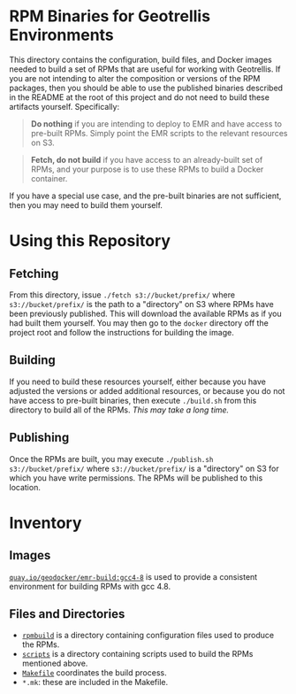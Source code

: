 # RPM Binaries for Geotrellis Environments #

This directory contains the configuration, build files, and Docker images
needed to build a set of RPMs that are useful for working with Geotrellis.  If
you are not intending to alter the composition or versions of the RPM
packages, then you should be able to use the published binaries described in
the README at the root of this project and do not need to build these
artifacts yourself. Specifically:

  > **Do nothing** if you are intending to deploy to EMR and have access to
  > pre-built RPMs.  Simply point the EMR scripts to the relevant resources on
  > S3.

  > **Fetch, do not build** if you have access to an already-built set of
  > RPMs, and your purpose is to use these RPMs to build a Docker container.

If you have a special use case, and the pre-built binaries are not sufficient,
then you may need to build them yourself.

# Using this Repository #

## Fetching ##

From this directory, issue `./fetch s3://bucket/prefix/` where
`s3://bucket/prefix/` is the path to a "directory" on S3 where RPMs have been
previously published.  This will download the available RPMs as if you had
built them yourself.  You may then go to the `docker` directory off the
project root and follow the instructions for building the image.

## Building ##

If you need to build these resources yourself, either because you have
adjusted the versions or added additional resources, or because you do not
have access to pre-built binaries, then execute `./build.sh` from this
directory to build all of the RPMs.  *This may take a long time.*

## Publishing ##

Once the RPMs are built, you may execute `./publish.sh s3://bucket/prefix/`
where `s3://bucket/prefix/` is a "directory" on S3 for which you have write
permissions.  The RPMs will be published to this location.

# Inventory #

## Images ##

[`quay.io/geodocker/emr-build:gcc4-8`](Dockerfile.gcc4) is used to provide a
consistent environment for building RPMs with gcc 4.8.

## Files and Directories ##

   - [`rpmbuild`](rpmbuild) is a directory containing configuration files used
     to produce the RPMs.
   - [`scripts`](scripts) is a directory containing scripts used to build the
     RPMs mentioned above.
   - [`Makefile`](Makefile) coordinates the build process.
   - `*.mk`: these are included in the Makefile.
